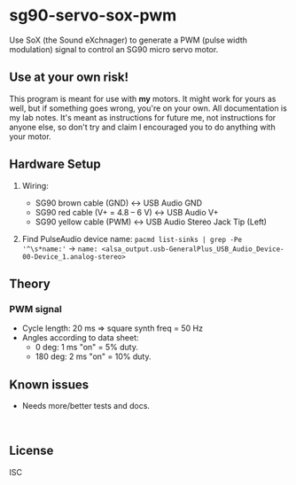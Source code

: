 ﻿
<!--#echo json="package.json" key="name" underline="=" -->
sg90-servo-sox-pwm
==================
<!--/#echo -->

<!--#echo json="package.json" key="description" -->
Use SoX (the Sound eXchnager) to generate a PWM (pulse width modulation)
signal to control an SG90 micro servo motor.
<!--/#echo -->


Use at your own risk!
---------------------

This program is meant for use with __my__ motors.
It might work for yours as well, but if something goes wrong,
you're on your own. All documentation is my lab notes.
It's meant as instructions for future me, not instructions for anyone else,
so don't try and claim I encouraged you to do anything with your motor.



Hardware Setup
--------------

1.  Wiring:
    * SG90 brown cable (GND) &harr; USB Audio GND
    * SG90 red cable (V+ = 4.8 – 6 V) &harr; USB Audio V+
    * SG90 yellow cable (PWM) &harr; USB Audio Stereo Jack Tip (Left)

1.  Find PulseAudio device name:
    `pacmd list-sinks | grep -Pe '^\s*name:'` &rarr;
    `name: <alsa_output.usb-GeneralPlus_USB_Audio_Device-00-Device_1.analog-stereo>`


Theory
------

### PWM signal

* Cycle length: 20 ms &rArr; square synth freq = 50 Hz
* Angles according to data sheet:
  *   0 deg: 1 ms "on" =  5% duty.
  * 180 deg: 2 ms "on" = 10% duty.








<!--#toc stop="scan" -->



Known issues
------------

* Needs more/better tests and docs.




&nbsp;


License
-------
<!--#echo json="package.json" key=".license" -->
ISC
<!--/#echo -->
